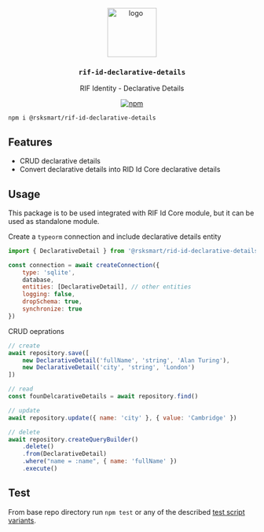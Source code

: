<p align="middle">
    <img src="https://www.rifos.org/assets/img/logo.svg" alt="logo" height="100" >
</p>
<h3 align="middle"><code>rif-id-declarative-details</code></h3>
<p align="middle">
    RIF Identity - Declarative Details
</p>
<p align="middle">
    <a href="https://badge.fury.io/js/%40rsksmart%2Frif-id-declarative-details">
        <img src="https://badge.fury.io/js/%40rsksmart%2Frif-id-declarative-details.svg" alt="npm" />
    </a>
</p>

```
npm i @rsksmart/rif-id-declarative-details
```

## Features

- CRUD declarative details
- Convert declarative details into RID Id Core declarative details

## Usage

This package is to be used integrated with RIF Id Core module, but it can be used as standalone module.

Create a `typeorm` connection and include declarative details entity

```javascript
import { DeclarativeDetail } from '@rsksmart/rid-id-declarative-details'

const connection = await createConnection({
    type: 'sqlite',
    database,
    entities: [DeclarativeDetail], // other entities
    logging: false,
    dropSchema: true,
    synchronize: true
})
```

CRUD oeprations

```javascript
// create
await repository.save([
    new DeclarativeDetail('fullName', 'string', 'Alan Turing'),
    new DeclarativeDetail('city', 'string', 'London')
])

// read
const founDelcarativeDetails = await repository.find()

// update
await repository.update({ name: 'city' }, { value: 'Cambridge' })

// delete
await repository.createQueryBuilder()
    .delete()
    .from(DeclarativeDetail)
    .where("name = :name", { name: 'fullName' })
    .execute()
```

## Test

From base repo directory run `npm test` or any of the described [test script variants](../../README#test).
